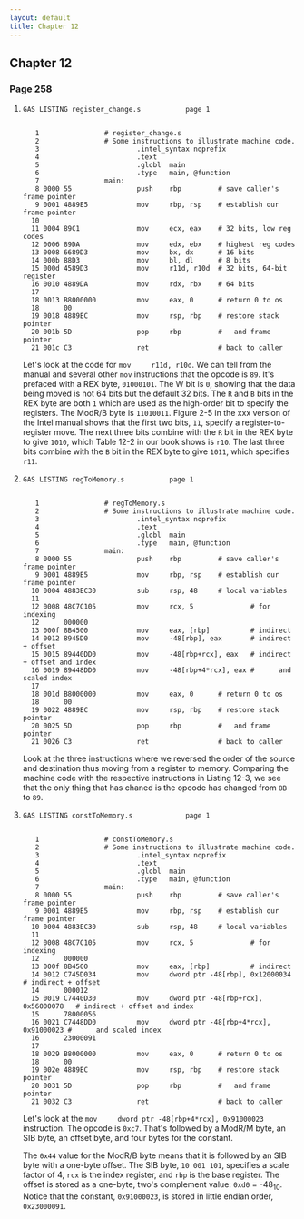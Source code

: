 ```yaml
---
layout: default
title: Chapter 12
---
```


## Chapter 12

### Page 258
1.  
    ```
    GAS LISTING register_change.s 			page 1


       1              	# register_change.s
       2              	# Some instructions to illustrate machine code.
       3              	        .intel_syntax noprefix
       4              	        .text
       5              	        .globl  main
       6              	        .type   main, @function
       7              	main:
       8 0000 55       	        push    rbp         # save caller's frame pointer
       9 0001 4889E5   	        mov     rbp, rsp    # establish our frame pointer
      10              	        
      11 0004 89C1     	        mov     ecx, eax    # 32 bits, low reg codes
      12 0006 89DA     	        mov     edx, ebx    # highest reg codes
      13 0008 6689D3   	        mov     bx, dx      # 16 bits
      14 000b 88D3     	        mov     bl, dl      # 8 bits
      15 000d 4589D3   	        mov     r11d, r10d  # 32 bits, 64-bit register
      16 0010 4889DA   	        mov     rdx, rbx    # 64 bits
      17              	
      18 0013 B8000000 	        mov     eax, 0      # return 0 to os
      18      00
      19 0018 4889EC   	        mov     rsp, rbp    # restore stack pointer
      20 001b 5D       	        pop     rbp         #   and frame pointer
      21 001c C3       	        ret                 # back to caller
    ```
    Let's look at the code for `mov     r11d, r10d`. We can tell from the manual and several other `mov` instructions that the opcode is `89`. It's prefaced with a REX byte, `01000101`. The W bit is `0`, showing that the data being moved is not 64 bits but the default 32 bits. The `R` and `B` bits in the REX byte are both `1` which are used as the high-order bit to specify the registers. The ModR/B byte is `11010011`. Figure 2-5 in the xxx version of the Intel manual shows that the first two bits, `11`, specify a register-to-register move. The next three bits combine with the `R` bit in the REX byte to give `1010`, which Table 12-2 in our book shows is `r10`. The last three bits combine with the `B` bit in the REX byte to give `1011`, which specifies `r11`.
2.  
    ```
    GAS LISTING regToMemory.s 			page 1


       1              	# regToMemory.s
       2              	# Some instructions to illustrate machine code.
       3              	        .intel_syntax noprefix
       4              	        .text
       5              	        .globl  main
       6              	        .type   main, @function
       7              	main:
       8 0000 55       	        push    rbp         # save caller's frame pointer
       9 0001 4889E5   	        mov     rbp, rsp    # establish our frame pointer
      10 0004 4883EC30 	        sub     rsp, 48     # local variables
      11              	        
      12 0008 48C7C105 	        mov     rcx, 5              # for indexing
      12      000000
      13 000f 8B4500   	        mov     eax, [rbp]          # indirect
      14 0012 8945D0   	        mov     -48[rbp], eax       # indirect + offset  
      15 0015 89440DD0 	        mov     -48[rbp+rcx], eax   # indirect + offset and index 
      16 0019 89448DD0 	        mov     -48[rbp+4*rcx], eax #      and scaled index 
      17              	       
      18 001d B8000000 	        mov     eax, 0      # return 0 to os
      18      00
      19 0022 4889EC   	        mov     rsp, rbp    # restore stack pointer
      20 0025 5D       	        pop     rbp         #   and frame pointer
      21 0026 C3       	        ret                 # back to caller
    ```
    Look at the three instructions where we reversed the order of the source and destination thus moving from a register to memory. Comparing the machine code with the respective instructions in Listing 12-3, we see that the only thing that has chaned is the opcode has changed from `8B` to `89`.

3.  
    ```
    GAS LISTING constToMemory.s 			page 1


       1              	# constToMemory.s
       2              	# Some instructions to illustrate machine code.
       3              	        .intel_syntax noprefix
       4              	        .text
       5              	        .globl  main
       6              	        .type   main, @function
       7              	main:
       8 0000 55       	        push    rbp         # save caller's frame pointer
       9 0001 4889E5   	        mov     rbp, rsp    # establish our frame pointer
      10 0004 4883EC30 	        sub     rsp, 48     # local variables
      11              	        
      12 0008 48C7C105 	        mov     rcx, 5              # for indexing
      12      000000
      13 000f 8B4500   	        mov     eax, [rbp]          # indirect
      14 0012 C745D034 	        mov     dword ptr -48[rbp], 0x12000034       # indirect + offset  
      14      000012
      15 0019 C7440D30 	        mov     dword ptr -48[rbp+rcx], 0x56000078   # indirect + offset and index 
      15      78000056 
      16 0021 C7448DD0 	        mov     dword ptr -48[rbp+4*rcx], 0x91000023 #      and scaled index 
      16      23000091 
      17              	       
      18 0029 B8000000 	        mov     eax, 0      # return 0 to os
      18      00
      19 002e 4889EC   	        mov     rsp, rbp    # restore stack pointer
      20 0031 5D       	        pop     rbp         #   and frame pointer
      21 0032 C3       	        ret                 # back to caller
    ``` 
    Let's look at the `mov     dword ptr -48[rbp+4*rcx], 0x91000023` instruction. The opcode is `0xc7`. That's followed by a ModR/M byte, an SIB byte, an offset byte, and four bytes for the constant.
    
    The `0x44` value for the ModR/B byte means that it is followed by an SIB byte with a one-byte offset. The SIB byte, `10 001 101`, specifies a scale factor of 4, `rcx` is the index register, and `rbp` is the base register. The offset is stored as a one-byte, two's complement value: `0xd0` = -48<sub>10</sub>. Notice that the constant, `0x91000023`, is stored in little endian order, `0x23000091`.
    